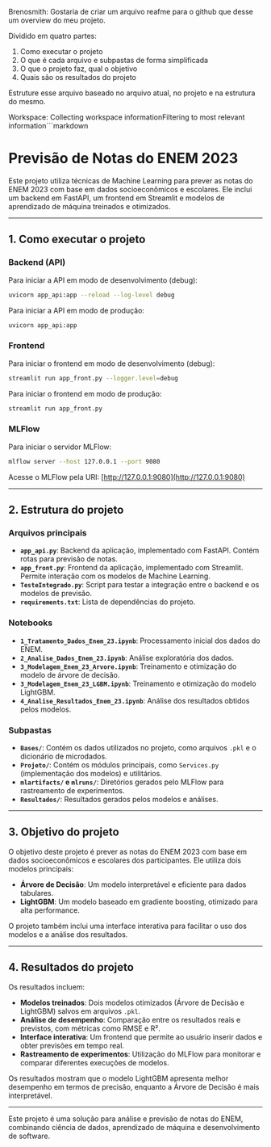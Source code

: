Brenosmith: Gostaria de criar um arquivo reafme para o github que desse um overview do meu projeto.

Dividido em quatro partes:
1. Como executar o projeto
2. O que é cada arquivo e subpastas de forma simplificada
3. O que o projeto faz, qual o objetivo
4. Quais são os resultados do projeto

Estruture esse arquivo baseado no arquivo atual, no projeto e na estrutura do mesmo.

Workspace: Collecting workspace informationFiltering to most relevant information```markdown
# Previsão de Notas do ENEM 2023

Este projeto utiliza técnicas de Machine Learning para prever as notas do ENEM 2023 com base em dados socioeconômicos e escolares. Ele inclui um backend em FastAPI, um frontend em Streamlit e modelos de aprendizado de máquina treinados e otimizados.

---

## 1. Como executar o projeto

### Backend (API)
Para iniciar a API em modo de desenvolvimento (debug):
```bash
uvicorn app_api:app --reload --log-level debug
```

Para iniciar a API em modo de produção:
```bash
uvicorn app_api:app
```

### Frontend
Para iniciar o frontend em modo de desenvolvimento (debug):
```bash
streamlit run app_front.py --logger.level=debug
```

Para iniciar o frontend em modo de produção:
```bash
streamlit run app_front.py
```

### MLFlow
Para iniciar o servidor MLFlow:
```bash
mlflow server --host 127.0.0.1 --port 9080
```

Acesse o MLFlow pela URI: [http://127.0.0.1:9080](http://127.0.0.1:9080)

---

## 2. Estrutura do projeto

### Arquivos principais
- **`app_api.py`**: Backend da aplicação, implementado com FastAPI. Contém rotas para previsão de notas.
- **`app_front.py`**: Frontend da aplicação, implementado com Streamlit. Permite interação com os modelos de Machine Learning.
- **`TesteIntegrado.py`**: Script para testar a integração entre o backend e os modelos de previsão.
- **`requirements.txt`**: Lista de dependências do projeto.

### Notebooks
- **`1_Tratamento_Dados_Enem_23.ipynb`**: Processamento inicial dos dados do ENEM.
- **`2_Analise_Dados_Enem_23.ipynb`**: Análise exploratória dos dados.
- **`3_Modelagem_Enem_23_Arvore.ipynb`**: Treinamento e otimização do modelo de árvore de decisão.
- **`3_Modelagem_Enem_23_LGBM.ipynb`**: Treinamento e otimização do modelo LightGBM.
- **`4_Analise_Resultados_Enem_23.ipynb`**: Análise dos resultados obtidos pelos modelos.

### Subpastas
- **`Bases/`**: Contém os dados utilizados no projeto, como arquivos `.pkl` e o dicionário de microdados.
- **`Projeto/`**: Contém os módulos principais, como `Services.py` (implementação dos modelos) e utilitários.
- **`mlartifacts/` e `mlruns/`**: Diretórios gerados pelo MLFlow para rastreamento de experimentos.
- **`Resultados/`**: Resultados gerados pelos modelos e análises.

---

## 3. Objetivo do projeto

O objetivo deste projeto é prever as notas do ENEM 2023 com base em dados socioeconômicos e escolares dos participantes. Ele utiliza dois modelos principais:
- **Árvore de Decisão**: Um modelo interpretável e eficiente para dados tabulares.
- **LightGBM**: Um modelo baseado em gradiente boosting, otimizado para alta performance.

O projeto também inclui uma interface interativa para facilitar o uso dos modelos e a análise dos resultados.

---

## 4. Resultados do projeto

Os resultados incluem:
- **Modelos treinados**: Dois modelos otimizados (Árvore de Decisão e LightGBM) salvos em arquivos `.pkl`.
- **Análise de desempenho**: Comparação entre os resultados reais e previstos, com métricas como RMSE e R².
- **Interface interativa**: Um frontend que permite ao usuário inserir dados e obter previsões em tempo real.
- **Rastreamento de experimentos**: Utilização do MLFlow para monitorar e comparar diferentes execuções de modelos.

Os resultados mostram que o modelo LightGBM apresenta melhor desempenho em termos de precisão, enquanto a Árvore de Decisão é mais interpretável.

--- 

Este projeto é uma solução para análise e previsão de notas do ENEM, combinando ciência de dados, aprendizado de máquina e desenvolvimento de software.